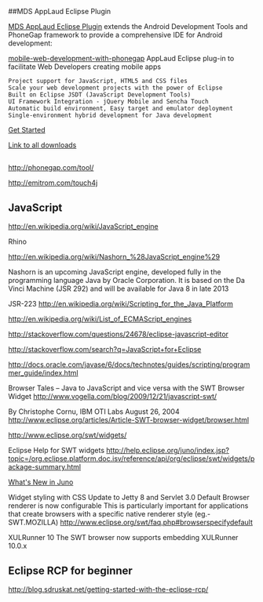 
##MDS AppLaud Eclipse Plugin

[MDS AppLaud Eclipse Plugin](http://www.mobiledevelopersolutions.com/) extends the Android Development Tools
 and PhoneGap framework to provide a comprehensive IDE for Android development:

[mobile-web-development-with-phonegap](http://code.google.com/a/eclipselabs.org/p/mobile-web-development-with-phonegap/)
AppLaud Eclipse plug-in to facilitate Web Developers creating mobile apps


    Project support for JavaScript, HTML5 and CSS files
    Scale your web development projects with the power of Eclipse
    Built on Eclipse JSDT (JavaScript Development Tools)
    UI Framework Integration - jQuery Mobile and Sencha Touch
    Automatic build environment, Easy target and emulator deployment
    Single-environment hybrid development for Java development
    
[Get Started](http://www.mobiledevelopersolutions.com/home/start)

[Link to all downloads](http://svn.codespot.com/a/eclipselabs.org/mobile-web-development-with-phonegap/tags/)

##

http://phonegap.com/tool/

http://emitrom.com/touch4j


## JavaScript

http://en.wikipedia.org/wiki/JavaScript_engine

Rhino


http://en.wikipedia.org/wiki/Nashorn_%28JavaScript_engine%29

Nashorn is an upcoming JavaScript engine, developed fully in the programming language Java by Oracle Corporation. It is based on the Da Vinci Machine (JSR 292) and will be available for Java 8 in late 2013

JSR-223 http://en.wikipedia.org/wiki/Scripting_for_the_Java_Platform


http://en.wikipedia.org/wiki/List_of_ECMAScript_engines

http://stackoverflow.com/questions/24678/eclipse-javascript-editor

http://stackoverflow.com/search?q=JavaScript+for+Eclipse

http://docs.oracle.com/javase/6/docs/technotes/guides/scripting/programmer_guide/index.html

Browser Tales – Java to JavaScript and vice versa with the SWT Browser Widget
http://www.vogella.com/blog/2009/12/21/javascript-swt/

By Christophe Cornu, IBM OTI Labs
August 26, 2004
http://www.eclipse.org/articles/Article-SWT-browser-widget/browser.html 

http://www.eclipse.org/swt/widgets/

Eclipse Help for SWT widgets
http://help.eclipse.org/juno/index.jsp?topic=/org.eclipse.platform.doc.isv/reference/api/org/eclipse/swt/widgets/package-summary.html


[What's New in Juno](http://help.eclipse.org/juno/index.jsp?topic=%2Forg.eclipse.platform.doc.isv%2Freference%2Fapi%2Forg%2Feclipse%2Fswt%2Fbrowser%2FBrowser.html)

Widget styling with CSS
Update to Jetty 8 and Servlet 3.0
Default Browser renderer is now configurable
	This is particularly important for applications that create browsers with a specific native renderer style (eg.- SWT.MOZILLA)
	http://www.eclipse.org/swt/faq.php#browserspecifydefault
	
XULRunner 10 	The SWT browser now supports embedding XULRunner 10.0.x
	
## Eclipse RCP for beginner	
	
http://blog.sdruskat.net/getting-started-with-the-eclipse-rcp/	

